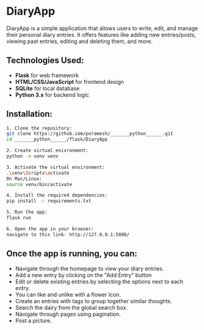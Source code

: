 # DiaryApp

DiaryApp is a simple application that allows users to write, edit, and manage their personal diary entries. It offers features like adding new entries/posts, viewing past entries, editing and deleting them, and more.

## Technologies Used:
- **Flask** for web framework
- **HTML/CSS/JavaScript** for frontend design
- **SQLite** for local database
- **Python 3.x** for backend logic

## Installation:
```bash
1. Clone the repository:
git clone https://github.com/poramesh/_______python______.git
cd _______python______/flask/DiaryApp

2. Create virtual enivronment:
python -m venv venv

3. Activate the virtual environment:
.\venv\Scripts\activate
On Mac/Linux:
source venv/bin/activate

4. Install the required dependencies:
pip install -r requirements.txt

5. Run the app:
flask run

6. Open the app in your browser:
navigate to this link- http://127.0.0.1:5000/
```

## Once the app is running, you can:

- Navigate through the homepage to view your diary entries.
- Add a new entry by clicking on the "Add Entry" button
- Edit or delete existing entries by selecting the options next to each entry.
- You can like and unlike with a flower Icon.
- Create an entries with tags to group together similar thoughts.
- Search the dairy from the global search box.
- Navigate through pages using pagination.
- Post a picture. 



